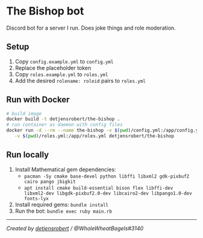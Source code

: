 # The Bishop bot

Discord bot for a server I run. Does joke things and role moderation.

## Setup

1. Copy `config.example.yml` to `config.yml`
2. Replace the placeholder token
3. Copy `roles.example.yml` to `roles.yml`
4. Add the desired `rolename: roleid` pairs to `roles.yml`

## Run with Docker

```sh
# build image
docker build -t detjensrobert/the-bishop .
# run container as daemon with config files
docker run -d --rm --name the-bishop -v $(pwd)/config.yml:/app/config.yml \
   -v $(pwd)/roles.yml:/app/roles.yml detjensrobert/the-bishop
```

## Run locally

1. Install Mathematical gem dependencies:
   -  `pacman -Sy cmake base-devel python libffi libxml2 gdk-pixbuf2 cairo pango jbigkit`
   -  `apt install cmake build-essential bison flex libffi-dev libxml2-dev libgdk-pixbuf2.0-dev libcairo2-dev libpango1.0-dev fonts-lyx`
2. Install required gems: `bundle install`
3. Run the bot: `bundle exec ruby main.rb`

-----

*Created by [detjensrobert](https://github.com/detjensrobert) / @WholeWheatBagels#3140*
